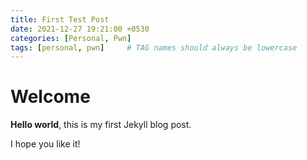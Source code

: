 ```yaml
---
title: First Test Post
date: 2021-12-27 19:21:00 +0530
categories: [Personal, Pwn]
tags: [personal, pwn]     # TAG names should always be lowercase
---
```


# Welcome

**Hello world**, this is my first Jekyll blog post.

I hope you like it!